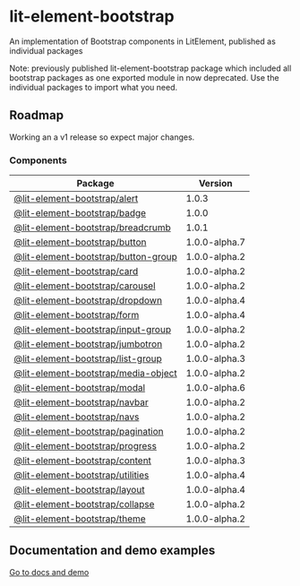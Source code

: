 # lit-element-bootstrap

An implementation of Bootstrap components in LitElement, published as individual packages

Note: previously published lit-element-bootstrap package which included all bootstrap packages as one exported module in now deprecated. Use the individual packages to import what you need.

## Roadmap

Working an a v1 release so expect major changes.

### Components

Package | Version |
--- | --- |
[@lit-element-bootstrap/alert](https://www.npmjs.com/package/@lit-element-bootstrap/alert) | 1.0.3 |
[@lit-element-bootstrap/badge](https://www.npmjs.com/package/@lit-element-bootstrap/badge) | 1.0.0 |
[@lit-element-bootstrap/breadcrumb](https://www.npmjs.com/package/@lit-element-bootstrap/breadcrumb) | 1.0.1 |
[@lit-element-bootstrap/button](https://www.npmjs.com/package/@lit-element-bootstrap/button) | 1.0.0-alpha.7 |
[@lit-element-bootstrap/button-group](https://www.npmjs.com/package/@lit-element-bootstrap/button-group) | 1.0.0-alpha.2 |
[@lit-element-bootstrap/card](https://www.npmjs.com/package/@lit-element-bootstrap/card) | 1.0.0-alpha.2 |
[@lit-element-bootstrap/carousel](https://www.npmjs.com/package/@lit-element-bootstrap/carousel) | 1.0.0-alpha.2 |
[@lit-element-bootstrap/dropdown](https://www.npmjs.com/package/@lit-element-bootstrap/dropdown) | 1.0.0-alpha.4 |
[@lit-element-bootstrap/form](https://www.npmjs.com/package/@lit-element-bootstrap/form) | 1.0.0-alpha.4 |
[@lit-element-bootstrap/input-group](https://www.npmjs.com/package/@lit-element-bootstrap/input-group) | 1.0.0-alpha.2 |
[@lit-element-bootstrap/jumbotron](https://www.npmjs.com/package/@lit-element-bootstrap/jumbotron) | 1.0.0-alpha.2 |
[@lit-element-bootstrap/list-group](https://www.npmjs.com/package/@lit-element-bootstrap/list-group) | 1.0.0-alpha.3 |
[@lit-element-bootstrap/media-object](https://www.npmjs.com/package/@lit-element-bootstrap/media-object) | 1.0.0-alpha.2 |
[@lit-element-bootstrap/modal](https://www.npmjs.com/package/@lit-element-bootstrap/modal) | 1.0.0-alpha.6 |
[@lit-element-bootstrap/navbar](https://www.npmjs.com/package/@lit-element-bootstrap/navbar) | 1.0.0-alpha.2 |
[@lit-element-bootstrap/navs](https://www.npmjs.com/package/@lit-element-bootstrap/navs) | 1.0.0-alpha.2 |
[@lit-element-bootstrap/pagination](https://www.npmjs.com/package/@lit-element-bootstrap/pagination) | 1.0.0-alpha.2 |
[@lit-element-bootstrap/progress](https://www.npmjs.com/package/@lit-element-bootstrap/progress) | 1.0.0-alpha.2 |
[@lit-element-bootstrap/content](https://www.npmjs.com/package/@lit-element-bootstrap/content) | 1.0.0-alpha.3 |
[@lit-element-bootstrap/utilities](https://www.npmjs.com/package/@lit-element-bootstrap/utilities) | 1.0.0-alpha.4 |
[@lit-element-bootstrap/layout](https://www.npmjs.com/package/@lit-element-bootstrap/layout) | 1.0.0-alpha.4 |
[@lit-element-bootstrap/collapse](https://www.npmjs.com/package/@lit-element-bootstrap/collapse) | 1.0.0-alpha.2 |
[@lit-element-bootstrap/theme](https://www.npmjs.com/package/@lit-element-bootstrap/theme) | 1.0.0-alpha.2 |


## Documentation and demo examples

[Go to docs and demo](https://lit-element-bootstrap.dev)
